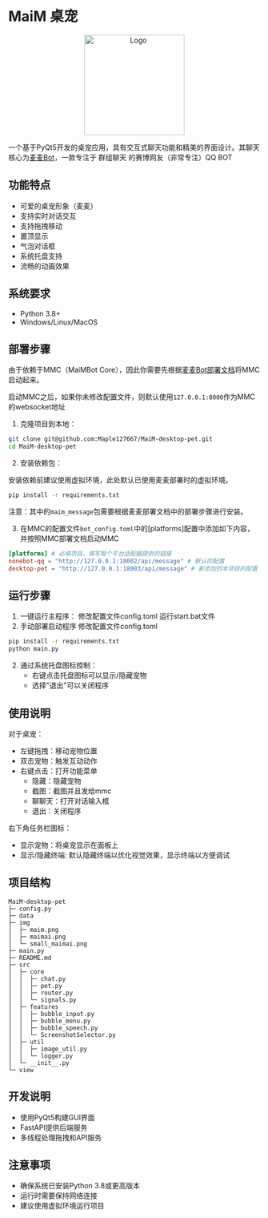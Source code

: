 # MaiM 桌宠

<p align="center">
  <a href="https://github.com/Maple127667/MaiM-desktop-pet">
    <img src="img/small_maimai.png" alt="Logo" width="200">
  </a>
</p>

一个基于PyQt5开发的桌宠应用，具有交互式聊天功能和精美的界面设计。其聊天核心为[麦麦Bot](https://github.com/MaiM-with-u/MaiBot)，一款专注于 群组聊天 的赛博网友（非常专注）QQ BOT

## 功能特点

- 可爱的桌宠形象（麦麦）
- 支持实时对话交互
- 支持拖拽移动
- 置顶显示
- 气泡对话框
- 系统托盘支持
- 流畅的动画效果

## 系统要求

- Python 3.8+
- Windows/Linux/MacOS

## 部署步骤

由于依赖于MMC（MaiMBot Core），因此你需要先根据[麦麦Bot部署文档](https://docs.mai-mai.org/manual/deployment/mmc_deploy.html)将MMC启动起来。

启动MMC之后，如果你未修改配置文件，则默认使用`127.0.0.1:8000`作为MMC的websocket地址


1. 克隆项目到本地：
```bash
git clone git@github.com:Maple127667/MaiM-desktop-pet.git
cd MaiM-desktop-pet
```

2. 安装依赖包：

安装依赖前建议使用虚拟环境，此处默认已使用麦麦部署时的虚拟环境。

```bash
pip install -r requirements.txt
```

注意：其中的`maim_message`包需要根据麦麦部署文档中的部署步骤进行安装。

3. 在MMC的配置文件`bot_config.toml`中的[platforms]配置中添加如下内容，并按照MMC部署文档启动MMC
   
```toml
[platforms] # 必填项目，填写每个平台适配器提供的链接
nonebot-qq = "http://127.0.0.1:18002/api/message" # 默认的配置
desktop-pet = "http://127.0.0.1:18003/api/message" # 新添加的本项目的配置
```

## 运行步骤

1. 一键运行主程序：
  修改配置文件config.toml
  运行start.bat文件
2. 手动部署启动程序
  修改配置文件config.toml
```bash
pip install -r requirements.txt
python main.py
```

2. 通过系统托盘图标控制：
   - 右键点击托盘图标可以显示/隐藏宠物
   - 选择"退出"可以关闭程序

## 使用说明

对于桌宠：
- 左键拖拽：移动宠物位置
- 双击宠物：触发互动动作
- 右键点击：打开功能菜单
  - 隐藏：隐藏宠物
  - 截图：截图并且发给mmc
  - 聊聊天：打开对话输入框
  - 退出：关闭程序

右下角任务栏图标：
- 显示宠物：将桌宠显示在面板上
- 显示/隐藏终端: 默认隐藏终端以优化视觉效果，显示终端以方便调试
## 项目结构

```
MaiM-desktop-pet
├─ config.py
├─ data
├─ img
│  ├─ maim.png
│  ├─ maimai.png
│  └─ small_maimai.png
├─ main.py
├─ README.md
├─ src
│  ├─ core
│  │  ├─ chat.py
│  │  ├─ pet.py
│  │  ├─ router.py
│  │  └─ signals.py
│  ├─ features
│  │  ├─ bubble_input.py
│  │  ├─ bubble_menu.py
│  │  ├─ bubble_speech.py
│  │  └─ ScreenshotSelector.py
│  ├─ util
│  │  ├─ image_util.py
│  │  └─ logger.py
│  └─ __init__.py
└─ view
```

## 开发说明

- 使用PyQt5构建GUI界面
- FastAPI提供后端服务
- 多线程处理拖拽和API服务

## 注意事项

- 确保系统已安装Python 3.8或更高版本
- 运行时需要保持网络连接
- 建议使用虚拟环境运行项目